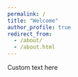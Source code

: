 ```yaml
---
permalink: /
title: "Welcome"
author_profile: true
redirect_from: 
  - /about/
  - /about.html
---
```


Custom text here
